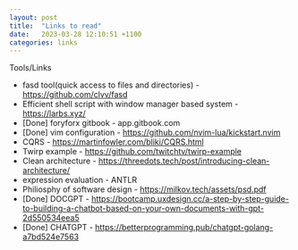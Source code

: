 ```yaml
---
layout: post
title:  "Links to read"
date:   2023-03-28 12:10:51 +1100
categories: links
---
```

Tools/Links
- fasd tool(quick access to files and directories) - https://github.com/clvv/fasd
- Efficient shell script with window manager based system - https://larbs.xyz/
- [Done] foryforx gitbook - app.gitbook.com
- [Done] vim configuration - https://github.com/nvim-lua/kickstart.nvim
- CQRS - https://martinfowler.com/bliki/CQRS.html
- Twirp example - https://github.com/twitchtv/twirp-example
- Clean architecture - https://threedots.tech/post/introducing-clean-architecture/
- expression evaluation - ANTLR
- Philiosphy of software design - https://milkov.tech/assets/psd.pdf
- [Done] DOCGPT - https://bootcamp.uxdesign.cc/a-step-by-step-guide-to-building-a-chatbot-based-on-your-own-documents-with-gpt-2d550534eea5
- [Done] CHATGPT - https://betterprogramming.pub/chatgpt-golang-a7bd524e7563

